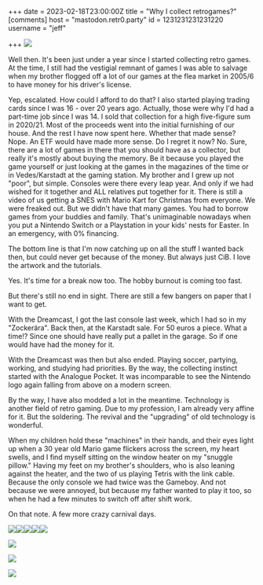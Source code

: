 +++
date = 2023-02-18T23:00:00Z
title = "Why I collect retrogames?"
[comments]
host = "mastodon.retr0.party"
id = 1231231231231220
username = "jeff"

+++
![](/uploads/76cfb0b11758d9f2.jpg)

Well then. It's been just under a year since I started collecting retro games. At the time, I still had the vestigial remnant of games I was able to salvage when my brother flogged off a lot of our games at the flea market in 2005/6 to have money for his driver's license.

Yep, escalated. How could I afford to do that? I also started playing trading cards since I was 16 - over 20 years ago. Actually, those were why I'd had a part-time job since I was 14. I sold that collection for a high five-figure sum in 2020/21. Most of the proceeds went into the initial furnishing of our house. And the rest I have now spent here. Whether that made sense? Nope. An ETF would have made more sense. Do I regret it now? No. Sure, there are a lot of games in there that you should have as a collector, but really it's mostly about buying the memory. Be it because you played the game yourself or just looking at the games in the magazines of the time or in Vedes/Karstadt at the gaming station. My brother and I grew up not "poor", but simple. Consoles were there every leap year. And only if we had wished for it together and ALL relatives put together for it. There is still a video of us getting a SNES with Mario Kart for Christmas from everyone. We were freaked out. But we didn't have that many games. You had to borrow games from your buddies and family. That's unimaginable nowadays when you put a Nintendo Switch or a Playstation in your kids' nests for Easter. In an emergency, with 0% financing.

The bottom line is that I'm now catching up on all the stuff I wanted back then, but could never get because of the money. But always just CiB. I love the artwork and the tutorials.

Yes. It's time for a break now too. The hobby burnout is coming too fast.

But there's still no end in sight. There are still a few bangers on paper that I want to get.

With the Dreamcast, I got the last console last week, which I had so in my "Zockerära". Back then, at the Karstadt sale. For 50 euros a piece. What a time!? Since one should have really put a pallet in the garage. So if one would have had the money for it.

With the Dreamcast was then but also ended. Playing soccer, partying, working, and studying had priorities. By the way, the collecting instinct started with the Analogue Pocket. It was incomparable to see the Nintendo logo again falling from above on a modern screen.

By the way, I have also modded a lot in the meantime. Technology is another field of retro gaming. Due to my profession, I am already very affine for it. But the soldering. The revival and the "upgrading" of old technology is wonderful.

When my children hold these "machines" in their hands, and their eyes light up when a 30 year old Mario game flickers across the screen, my heart swells, and I find myself sitting on the window heater on my "snuggle pillow." Having my feet on my brother's shoulders, who is also leaning against the heater, and the two of us playing Tetris with the link cable. Because the only console we had twice was the Gameboy. And not because we were annoyed, but because my father wanted to play it too, so when he had a few minutes to switch off after shift work.

On that note. A few more crazy carnival days.

![](/uploads/8af432250e17b78a.jpg)![](/uploads/8be0368133758b78.jpg)![](/uploads/2a621a960719f42e.jpg)![](/uploads/598076f1ea4f7595.jpg)![](/uploads/275827ad75819972.jpg)

![](/uploads/76cfb0b11758d9f2.jpg)

![](/uploads/1d5842ddffa84e95.jpg)

![](/uploads/4cb9c26ac10397d8.jpg)